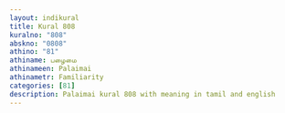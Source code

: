 ```yaml
---
layout: indikural
title: Kural 808
kuralno: "808"
abskno: "0808"
athino: "81"
athiname: பழைமை
athinameen: Palaimai
athinametr: Familiarity
categories: [81]
description: Palaimai kural 808 with meaning in tamil and english 
---
```


